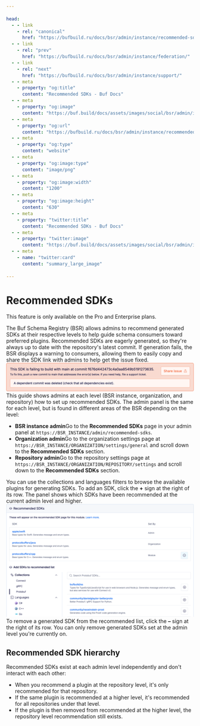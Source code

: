 ```yaml
---

head:
  - - link
    - rel: "canonical"
      href: "https://bufbuild.ru/docs/bsr/admin/instance/recommended-sdks/"
  - - link
    - rel: "prev"
      href: "https://bufbuild.ru/docs/bsr/admin/instance/federation/"
  - - link
    - rel: "next"
      href: "https://bufbuild.ru/docs/bsr/admin/instance/support/"
  - - meta
    - property: "og:title"
      content: "Recommended SDKs - Buf Docs"
  - - meta
    - property: "og:image"
      content: "https://buf.build/docs/assets/images/social/bsr/admin/instance/recommended-sdks.png"
  - - meta
    - property: "og:url"
      content: "https://bufbuild.ru/docs/bsr/admin/instance/recommended-sdks/"
  - - meta
    - property: "og:type"
      content: "website"
  - - meta
    - property: "og:image:type"
      content: "image/png"
  - - meta
    - property: "og:image:width"
      content: "1200"
  - - meta
    - property: "og:image:height"
      content: "630"
  - - meta
    - property: "twitter:title"
      content: "Recommended SDKs - Buf Docs"
  - - meta
    - property: "twitter:image"
      content: "https://buf.build/docs/assets/images/social/bsr/admin/instance/recommended-sdks.png"
  - - meta
    - name: "twitter:card"
      content: "summary_large_image"

---
```


# Recommended SDKs

This feature is only available on the Pro and Enterprise plans.

The Buf Schema Registry (BSR) allows admins to recommend generated SDKs at their respective levels to help guide schema consumers toward preferred plugins. Recommended SDKs are eagerly generated, so they're always up to date with the repository's latest commit. If generation fails, the BSR displays a warning to consumers, allowing them to easily copy and share the SDK link with admins to help get the issue fixed.![Example of a recommended SDK with an error message](../../../../images/bsr/sdks/sdk-recommended-error.png)This guide shows admins at each level (BSR instance, organization, and repository) how to set up recommended SDKs. The admin panel is the same for each level, but is found in different areas of the BSR depending on the level:

- **BSR instance admin**Go to the **Recommended SDKs** page in your admin panel at `https://BSR_INSTANCE/admin/recommended-sdks`.
- **Organization admin**Go to the organization settings page at `https://BSR_INSTANCE/ORGANIZATION/settings/general` and scroll down to the **Recommended SDKs** section.
- **Repository admin**Go to the repository settings page at `https://BSR_INSTANCE/ORGANIZATION/REPOSITORY/settings` and scroll down to the **Recommended SDKs** section.

You can use the collections and languages filters to browse the available plugins for generating SDKs. To add an SDK, click the **+** sign at the right of its row. The panel shows which SDKs have been recommended at the current admin level and higher.![Screenshot of admin screen showing three recommended SDKs](../../../../images/bsr/sdks/sdk-recommended-admin.png)To remove a generated SDK from the recommended list, click the **–** sign at the right of its row. You can only remove generated SDKs set at the admin level you're currently on.

## Recommended SDK hierarchy

Recommended SDKs exist at each admin level independently and don't interact with each other:

- When you recommend a plugin at the repository level, it's only recommended for that repository.
- If the same plugin is recommended at a higher level, it's recommended for all repositories under that level.
- If the plugin is then removed from recommended at the higher level, the repository level recommendation still exists.
